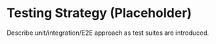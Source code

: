 # Testing Strategy (Placeholder)

Describe unit/integration/E2E approach as test suites are introduced.
